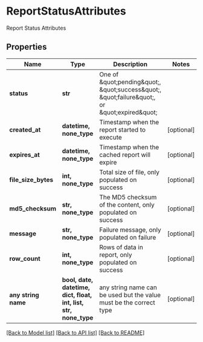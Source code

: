 # ReportStatusAttributes

Report Status Attributes

## Properties
Name | Type | Description | Notes
------------ | ------------- | ------------- | -------------
**status** | **str** | One of \&quot;pending\&quot;, \&quot;success\&quot;, \&quot;failure\&quot;, or \&quot;expired\&quot; | 
**created_at** | **datetime, none_type** | Timestamp when the report started to execute | [optional] 
**expires_at** | **datetime, none_type** | Timestamp when the cached report will expire | [optional] 
**file_size_bytes** | **int, none_type** | Total size of file, only populated on success | [optional] 
**md5_checksum** | **str, none_type** | The MD5 checksum of the content, only populated on success | [optional] 
**message** | **str, none_type** | Failure message, only populated on failure | [optional] 
**row_count** | **int, none_type** | Rows of data in report, only populated on success | [optional] 
**any string name** | **bool, date, datetime, dict, float, int, list, str, none_type** | any string name can be used but the value must be the correct type | [optional]

[[Back to Model list]](../README.md#documentation-for-models) [[Back to API list]](../README.md#documentation-for-api-endpoints) [[Back to README]](../README.md)


